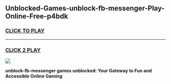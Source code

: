 
## Unblocked-Games-unblock-fb-messenger-Play-Online-Free-p4bdk
<h3>
<a href="https://premium76.site?title=unblock-fb-messenger&ref=26A">CLICK TO PLAY</a></h3>
<hr>

<h3>
<a href="https://premium76.site?title=unblock-fb-messenger&ref=26A">CLICK 2 PLAY</a>
  
</h3>

<a href="https://premium76.site?title=unblock-fb-messenger&ref=26A"><img src="https://clearcache.store/games.png"></a>


**unblock-fb-messenger games unblocked: Your Gateway to Fun and Accessible Online Gaming**
